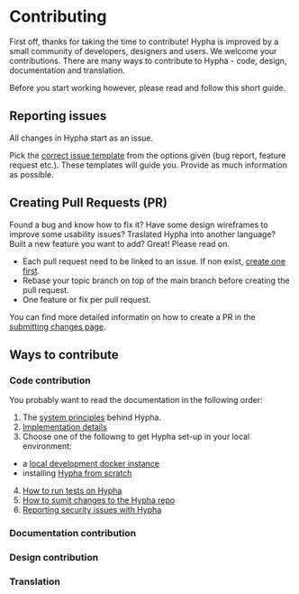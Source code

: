 # Contributing

First off, thanks for taking the time to contribute! Hypha is improved by a small community of developers, designers and users. We welcome your contributions. There are many ways to contribute to Hypha - code, design, documentation and translation.

Before you start working however, please read and follow this short guide.

## Reporting issues

All changes in Hypha start as an issue.

Pick the [correct issue template](https://github.com/HyphaApp/hypha/issues/new/choose) from the options given (bug report, feature request etc.). These templates will guide you. Provide as much information as possible. 

## Creating Pull Requests (PR)

Found a bug and know how to fix it? Have some design wireframes to improve some usability issues? Traslated Hypha into another language? Built a new feature you want to add? Great! Please read on.

- Each pull request need to be linked to an issue. If non exist, [create one first](https://github.com/HyphaApp/hypha/issues/new/choose).
- Rebase your topic branch on top of the main branch before creating the pull request.
- One feature or fix per pull request.

You can find more detailed informatin on how to create a PR in the [submitting changes page](https://docs.hypha.app/contributing/submittingchanges).

## Ways to contribute

### Code contribution

You probably want to read the documentation in the following order: 

1. The [system principles](https://docs.hypha.app/contributing/systemprinciples) behind Hypha.
2. [Implementation details](https://docs.hypha.app/contributing/implementationdetails)
3. Choose one of the followng to get Hypha set-up in your local environment:
  * a [local development docker instance](https://docs.hypha.app/contributing/localdeveldocker)
  * installing [Hypha from scratch](https://docs.hypha.app/contributing/localdevelscratch)
4. [How to run tests on Hypha](https://docs.hypha.app/contributing/testing) 
5. [How to sumit changes to the Hypha repo](https://docs.hypha.app/contributing/submittingchanges)
6. [Reporting security issues with Hypha](https://docs.hypha.app/contributing/contributing/security)

### Documentation contribution

### Design contribution

### Translation

